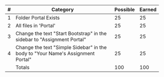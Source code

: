 | # |  Category                                                                       | Possible | Earned |
|---|---------------------------------------------------------------------------------|----------|--------|
| 1 | Folder Portal Exists                                                            |   25     |   25   |
| 2 | All files in 'Portal'                                                           |   25     |   25   |
| 3 | Change the text "Start Bootstrap" in the sidebar to "Assignment Portal"         |   25     |   25   |
| 4 | Change the text "Simple Sidebar" in the body to "Your Name's Assignment Portal" |   25     |   25   |
|   | Totals                                                                          |   100    |   100  |

